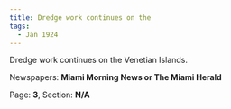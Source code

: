 ```yaml
---  
title: Dredge work continues on the  
tags:  
  - Jan 1924  
---  
```

  
Dredge work continues on the Venetian Islands.  
  
Newspapers: **Miami Morning News or The Miami Herald**  
  
Page: **3**, Section: **N/A** 
